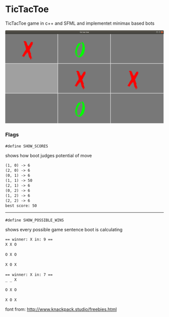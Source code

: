 # TicTacToe
TicTacToe game in c++ and SFML and implementet minimax based bots

![Screenshot](Screenshot.png)

### Flags
`#define SHOW_SCORES`

shows how boot judges potential of move
```
(1, 0) -> 6
(2, 0) -> 6
(0, 1) -> 6
(1, 1) -> 50
(2, 1) -> 6
(0, 2) -> 6
(1, 2) -> 6
(2, 2) -> 6
best score: 50
```
___
`#define SHOW_POSSIBLE_WINS`

shows every possible game sentence boot is calculating
```
== winner: X in: 9 ==
X X O 

O X O 

X O X 

== winner: X in: 7 ==
_ _ X 

O X O 

X O X 
```
font from: 
http://www.knackpack.studio/freebies.html